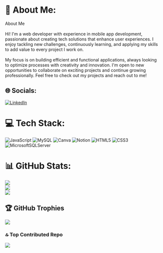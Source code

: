 # 💫 About Me:
About Me<br><br>Hi! I'm a web developer with experience in mobile app development, passionate about creating tech solutions that enhance user experiences. I enjoy tackling new challenges, continuously learning, and applying my skills to add value to every project I work on.<br><br>My focus is on building efficient and functional applications, always looking to optimize processes with creativity and innovation. I'm open to new opportunities to collaborate on exciting projects and continue growing professionally. Feel free to check out my projects and reach out to me!


## 🌐 Socials:
[![LinkedIn](https://img.shields.io/badge/LinkedIn-%230077B5.svg?logo=linkedin&logoColor=white)]([https://linkedin.com/in/https://www.linkedin.com/in/jonathan-alexander-correa?lipi=urn%3Ali%3Apage%3Ad_flagship3_profile_view_base_contact_details%3BSfR7YDiDRyiMS0mLOm5Rig%3D%3D](https://www.linkedin.com/in/jonathan-alexander-correa/)) 

# 💻 Tech Stack:
![JavaScript](https://img.shields.io/badge/javascript-%23323330.svg?style=for-the-badge&logo=javascript&logoColor=%23F7DF1E) ![MySQL](https://img.shields.io/badge/mysql-4479A1.svg?style=for-the-badge&logo=mysql&logoColor=white) ![Canva](https://img.shields.io/badge/Canva-%2300C4CC.svg?style=for-the-badge&logo=Canva&logoColor=white) ![Notion](https://img.shields.io/badge/Notion-%23000000.svg?style=for-the-badge&logo=notion&logoColor=white) ![HTML5](https://img.shields.io/badge/html5-%23E34F26.svg?style=for-the-badge&logo=html5&logoColor=white) ![CSS3](https://img.shields.io/badge/css3-%231572B6.svg?style=for-the-badge&logo=css3&logoColor=white) ![MicrosoftSQLServer](https://img.shields.io/badge/Microsoft%20SQL%20Server-CC2927?style=for-the-badge&logo=microsoft%20sql%20server&logoColor=white)
# 📊 GitHub Stats:
![](https://github-readme-stats.vercel.app/api?username=JonathanCorreaC&theme=dark&hide_border=true&include_all_commits=true&count_private=true)<br/>
![](https://github-readme-streak-stats.herokuapp.com/?user=JonathanCorreaC&theme=dark&hide_border=true)<br/>
![](https://github-readme-stats.vercel.app/api/top-langs/?username=JonathanCorreaC&theme=dark&hide_border=true&include_all_commits=true&count_private=true&layout=compact)

## 🏆 GitHub Trophies
![](https://github-profile-trophy.vercel.app/?username=JonathanCorreaC&theme=gruvbox&no-frame=false&no-bg=false&margin-w=4)

### 🔝 Top Contributed Repo
![](https://github-contributor-stats.vercel.app/api?username=JonathanCorreaC&limit=5&theme=dark&combine_all_yearly_contributions=true)

<!-- Proudly created with GPRM ( https://gprm.itsvg.in ) -->
